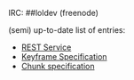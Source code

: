 IRC: ##loldev (freenode)

(semi) up-to-date list of entries: 

* [REST Service](./REST-Service)
* [Keyframe Specification](./Keyframe-Specification)
* [Chunk specification](./Chunk-Specification)